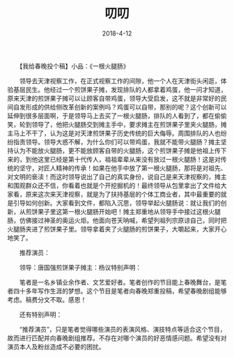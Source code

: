 ﻿---
layout: post
title: 叨叨
date: 2018-4-12
categories: blog
tags: [生活,叨叨]
description: 哪管真理无穷，进一寸有一寸欢喜
---
　　【我给春晚投个稿】小品：《一根火腿肠》

　　领导去天津视察工作，在正式视察工作的间隙，他一个人在天津街头闲逛，体验基层民生。他经过一个煎饼果子摊，发现排队的人都拿着鸡蛋，他一问才知道，原来天津的煎饼果子摊可以让顾客自带鸡蛋，领导大受启发，这不就是非常好的民间自发形成的供给侧改革创新的案例吗？鸡蛋可以自带，那别的呢？这个创新可以延伸到很多层面啊，于是领导马上去买了一根火腿肠，排队的人看到了，都在偷偷笑，轮到领导了，他把火腿肠交到摊主手中，要求摊主在煎饼果子里夹火腿肠，摊主马上不干了，认为这是对天津煎饼果子历史传统的巨大侮辱。周围排队的人也纷纷指责领导。领导大惑不解，为什么你们可以带鸡蛋，我就不能带火腿肠？摊主坚持认为不能放火腿肠，更不能放顾客自带的火腿肠，这个煎饼果子摊是他祖上传下来的，到他这里已经是第十代传人，祖祖辈辈从来没有放过一根火腿肠！这是对传统的坚守，对匠人精神的传承！如果在他手中放了第一根火腿肠，那将是对祖先、对文明的亵渎！而这时领导说出了自己的真实身份，说自己是来天津视察的，摊主和围观群众还不信，你看着也就是个开挖掘机的！最终领导从包里拿出了文件给大家看，原来这次来天津视察，就是为了扶持基层的个体工商业者，其中最重要的就是引导如何创新。大家看到文件，都陷入沉思，领导举起火腿肠说：就让我们的创新，从煎饼果子里这第一根火腿肠开始吧！摊主郑重地从领导手中接过这根火腿肠，仿佛接过神圣的奥运火炬。他面向苍天呐喊，希望列祖列宗原谅自己，同时把火腿肠夹进了煎饼果子里。领导拿着夹了火腿肠的煎饼果子，大嚼起来，大家开心地笑了。

　　推荐演员：

　　领导：唐国强煎饼果子摊主：杨议特别声明：

　　笔者是一名乡镇业余作者、文艺爱好者。笔者创作的节目能上春晚舞台，是笔者四十多年写作生涯的梦想。这个节目是笔者向春晚郑重投稿，希望春晚剧组能够考虑。稿费分文不取。感恩！

　　还有特别声明：

　　“推荐演员”，只是笔者觉得哪些演员的表演风格、演技特点等适合这个节目，故而进行匹配并向春晚剧组推荐。不存在对哪个演员的好恶情感问题。希望没有对演员本人及粉丝造成不必要的困扰。














